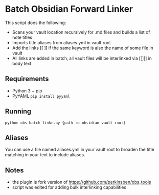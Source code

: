 # Batch Obsidian Forward Linker

This script does the following:

- Scans your vault location recursively for .md files and builds a list of note titles
- Imports title aliases from aliases.yml in vault root
- Add the links [[ ]] if the same keyword is also the name of some file in vault
- All links are added in batch, all vault files will be interlinked via [[]]] in body text

## Requirements

* Python 3 + pip
* PyYAML ```pip install pyyaml```

## Running

```python obs-batch-linkr.py {path to obsidian vault root}```

## Aliases

You can use a file named aliases.yml in your vault root to broaden the title matching in your text to include aliases.

## Notes

- the plugin is fork version of https://github.com/perkinsben/obs_tools
- script was edited for adding bulk interlinking capabilities
